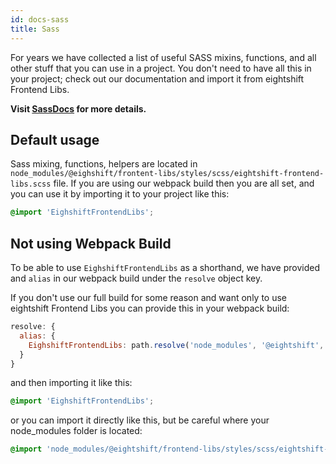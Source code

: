 ```yaml
---
id: docs-sass
title: Sass
---
```


For years we have collected a list of useful SASS mixins, functions, and all other stuff that you can use in a project. You don't need to have all this in your project; check out our documentation and import it from eightshift Frontend Libs.

**Visit [SassDocs](/docs/basics/library) for more details.**

## Default usage
Sass mixing, functions, helpers are located in `node_modules/@eighshift/frontent-libs/styles/scss/eightshift-frontend-libs.scss` file. If you are using our webpack build then you are all set, and you can use it by importing it to your project like this:

```scss
@import 'EighshiftFrontendLibs';
```

## Not using Webpack Build

To be able to use `EighshiftFrontendLibs` as a shorthand, we have provided and `alias` in our webpack build under the `resolve` object key.

If you don't use our full build for some reason and want only to use eightshift Frontend Libs you can provide this in your webpack build:

```js
resolve: {
  alias: {
    EighshiftFrontendLibs: path.resolve('node_modules', '@eightshift', 'frontend-libs', 'styles', 'scss', 'eightshift-frontend-libs.scss'),
  }
}
```

and then importing it like this:

```scss
@import 'EighshiftFrontendLibs';
```

or you can import it directly like this, but be careful where your node_modules folder is located:

```scss
@import 'node_modules/@eightshift/frontend-libs/styles/scss/eightshift-frontend-libs.scss';
```
